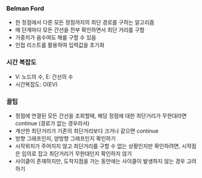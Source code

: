 ### Belman Ford
- 한 정점에서 다른 모든 정점까지의 최단 경로를 구하는 알고리즘
- 매 단계마다 모든 간선을 전부 확인하면서 최단 거리를 구함
- 가중치가 음수여도 해를 구할 수 있음
- 인접 리스트를 활용하여 입력값을 초기화
 
### 시간 복잡도
- V: 노드의 수, E: 간선의 수
- 시간복잡도: O(EV)

### 꿀팁
- 정점에 연결된 모든 간선을 조회할때, 해당 정점에 대한 최단거리가 무한대라면 continue (경로가 없는 경우라서)
- 계산한 최단거리가 기존의 최단거리보다 크거나 같으면 continue 
- 방향 그래프인지, 양방향 그래프인지 확인하기
- 시작위치가 주어지지 않고 최단거리를 구할 수 없는 상황인지만 확인하려면, 시작점은 임의로 잡고 최단거리가 무한대인지 확인하지 않기
- 사이클이 존재하지만, 도착지점을 가는 동안에는 사이클이 발생하지 않는 경우 고려하기
